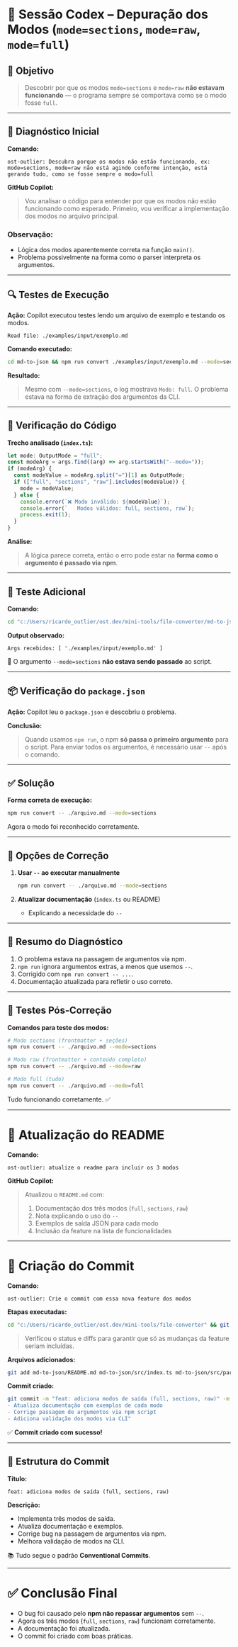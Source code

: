 # 🧠 Sessão Codex – Depuração dos Modos (`mode=sections`, `mode=raw`, `mode=full`)

## 🎯 Objetivo

> Descobrir por que os modos `mode=sections` e `mode=raw` **não estavam funcionando** — o programa sempre se comportava como se o modo fosse `full`.

---

## 🧩 Diagnóstico Inicial

**Comando:**

```
ost-outlier: Descubra porque os modos não estão funcionando, ex: mode=sections, mode=raw não está agindo conforme intenção, está gerando tudo, como se fosse sempre o modo=full
```

**GitHub Copilot:**

> Vou analisar o código para entender por que os modos não estão funcionando como esperado.
> Primeiro, vou verificar a implementação dos modos no arquivo principal.

### Observação:

- Lógica dos modos aparentemente correta na função `main()`.
- Problema possivelmente na forma como o parser interpreta os argumentos.

---

## 🔍 Testes de Execução

**Ação:**
Copilot executou testes lendo um arquivo de exemplo e testando os modos.

```
Read file: ./examples/input/exemplo.md
```

**Comando executado:**

```bash
cd md-to-json && npm run convert ./examples/input/exemplo.md --mode=sections
```

**Resultado:**

> Mesmo com `--mode=sections`, o log mostrava `Modo: full`.
> O problema estava na forma de extração dos argumentos da CLI.

---

## 🔧 Verificação do Código

**Trecho analisado (`index.ts`):**

```typescript
let mode: OutputMode = "full";
const modeArg = args.find((arg) => arg.startsWith("--mode="));
if (modeArg) {
  const modeValue = modeArg.split("=")[1] as OutputMode;
  if (["full", "sections", "raw"].includes(modeValue)) {
    mode = modeValue;
  } else {
    console.error(`❌ Modo inválido: ${modeValue}`);
    console.error(`   Modos válidos: full, sections, raw`);
    process.exit(1);
  }
}
```

**Análise:**

> A lógica parece correta, então o erro pode estar na **forma como o argumento é passado via npm**.

---

## 🧪 Teste Adicional

**Comando:**

```bash
cd "c:/Users/ricardo_outlier/ost.dev/mini-tools/file-converter/md-to-json" && npm run convert ./examples/input/exemplo.md --mode=sections
```

**Output observado:**

```
Args recebidos: [ './examples/input/exemplo.md' ]
```

📌 O argumento `--mode=sections` **não estava sendo passado** ao script.

---

## 📦 Verificação do `package.json`

**Ação:**
Copilot leu o `package.json` e descobriu o problema.

**Conclusão:**

> Quando usamos `npm run`, o npm **só passa o primeiro argumento** para o script.
> Para enviar todos os argumentos, é necessário usar `--` após o comando.

---

## ✅ Solução

**Forma correta de execução:**

```bash
npm run convert -- ./arquivo.md --mode=sections
```

Agora o modo foi reconhecido corretamente.

---

## 🔁 Opções de Correção

1. **Usar `--` ao executar manualmente**

   ```bash
   npm run convert -- ./arquivo.md --mode=sections
   ```

2. **Atualizar documentação** (`index.ts` ou README)

   - Explicando a necessidade do `--`

---

## 🧾 Resumo do Diagnóstico

1. O problema estava na passagem de argumentos via npm.
2. `npm run` ignora argumentos extras, a menos que usemos `--`.
3. Corrigido com `npm run convert -- ...`.
4. Documentação atualizada para refletir o uso correto.

---

## 🧰 Testes Pós-Correção

**Comandos para teste dos modos:**

```bash
# Modo sections (frontmatter + seções)
npm run convert -- ./arquivo.md --mode=sections

# Modo raw (frontmatter + conteúdo completo)
npm run convert -- ./arquivo.md --mode=raw

# Modo full (tudo)
npm run convert -- ./arquivo.md --mode=full
```

Tudo funcionando corretamente. ✅

---

# 📘 Atualização do README

**Comando:**

```
ost-outlier: atualize o readme para incluir os 3 modos
```

**GitHub Copilot:**

> Atualizou o `README.md` com:
>
> 1. Documentação dos três modos (`full`, `sections`, `raw`)
> 2. Nota explicando o uso do `--`
> 3. Exemplos de saída JSON para cada modo
> 4. Inclusão da feature na lista de funcionalidades

---

# 💾 Criação do Commit

**Comando:**

```
ost-outlier: Crie o commit com essa nova feature dos modos
```

**Etapas executadas:**

```bash
cd "c:/Users/ricardo_outlier/ost.dev/mini-tools/file-converter" && git status
```

> Verificou o status e diffs para garantir que só as mudanças da feature seriam incluídas.

**Arquivos adicionados:**

```bash
git add md-to-json/README.md md-to-json/src/index.ts md-to-json/src/parser.ts md-to-json/src/types.ts md-to-json/src/validator.ts
```

**Commit criado:**

```bash
git commit -m "feat: adiciona modos de saída (full, sections, raw)" -m "- Implementa 3 modos de saída para o conversor (full, sections, raw)
- Atualiza documentação com exemplos de cada modo
- Corrige passagem de argumentos via npm script
- Adiciona validação dos modos via CLI"
```

✅ **Commit criado com sucesso!**

---

## 🧾 Estrutura do Commit

**Título:**

```
feat: adiciona modos de saída (full, sections, raw)
```

**Descrição:**

- Implementa três modos de saída.
- Atualiza documentação e exemplos.
- Corrige bug na passagem de argumentos via npm.
- Melhora validação de modos na CLI.

📚 Tudo segue o padrão **Conventional Commits**.

---

# ✅ Conclusão Final

- O bug foi causado pelo **npm não repassar argumentos** sem `--`.
- Agora os três modos (`full`, `sections`, `raw`) funcionam corretamente.
- A documentação foi atualizada.
- O commit foi criado com boas práticas.
